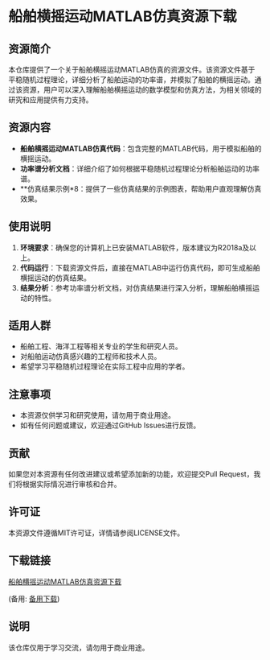 # 船舶横摇运动MATLAB仿真资源下载

## 资源简介

本仓库提供了一个关于船舶横摇运动MATLAB仿真的资源文件。该资源文件基于平稳随机过程理论，详细分析了船舶运动的功率谱，并模拟了船舶的横摇运动。通过该资源，用户可以深入理解船舶横摇运动的数学模型和仿真方法，为相关领域的研究和应用提供有力支持。

## 资源内容

- **船舶横摇运动MATLAB仿真代码**：包含完整的MATLAB代码，用于模拟船舶的横摇运动。
- **功率谱分析文档**：详细介绍了如何根据平稳随机过程理论分析船舶运动的功率谱。
- **仿真结果示例*8：提供了一些仿真结果的示例图表，帮助用户直观理解仿真效果。

## 使用说明

1. **环境要求**：确保您的计算机上已安装MATLAB软件，版本建议为R2018a及以上。
2. **代码运行**：下载资源文件后，直接在MATLAB中运行仿真代码，即可生成船舶横摇运动的仿真结果。
3. **结果分析**：参考功率谱分析文档，对仿真结果进行深入分析，理解船舶横摇运动的特性。

## 适用人群

- 船舶工程、海洋工程等相关专业的学生和研究人员。
- 对船舶运动仿真感兴趣的工程师和技术人员。
- 希望学习平稳随机过程理论在实际工程中应用的学者。

## 注意事项

- 本资源仅供学习和研究使用，请勿用于商业用途。
- 如有任何问题或建议，欢迎通过GitHub Issues进行反馈。

## 贡献

如果您对本资源有任何改进建议或希望添加新的功能，欢迎提交Pull Request，我们将根据实际情况进行审核和合并。

## 许可证

本资源文件遵循MIT许可证，详情请参阅LICENSE文件。

## 下载链接
[船舶横摇运动MATLAB仿真资源下载](https://pan.quark.cn/s/fbfba8ef262f) 

(备用: [备用下载](https://pan.baidu.com/s/1zYDpSSqAPrk2x_S-dD-ZnQ?pwd=1234))

## 说明

该仓库仅用于学习交流，请勿用于商业用途。
